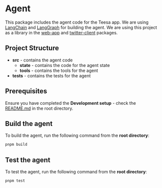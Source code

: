 # Agent

This package includes the agent code for the Teesa app. We are using [LangChain](https://www.langchain.com/) and [LangGraph](https://www.langchain.com/langgraph) for building the agent. We are using this project as a library in the [web-app](../web-app) and [twitter-client](../twitter-client) packages.


## Project Structure

- **src** - contains the agent code
  - **state** - contains the code for the agent state
  - **tools** - contains the tools for the agent
- **tests** - contains the tests for the agent


## Prerequisites

Ensure you have completed the **Development setup** - check the [README.md](../../README.md) in the root directory.


## Build the agent

To build the agent, run the following command from the **root directory**:
```bash
pnpm build
```

## Test the agent

To test the agent, run the following command from the **root directory**:
```bash
pnpm test
```